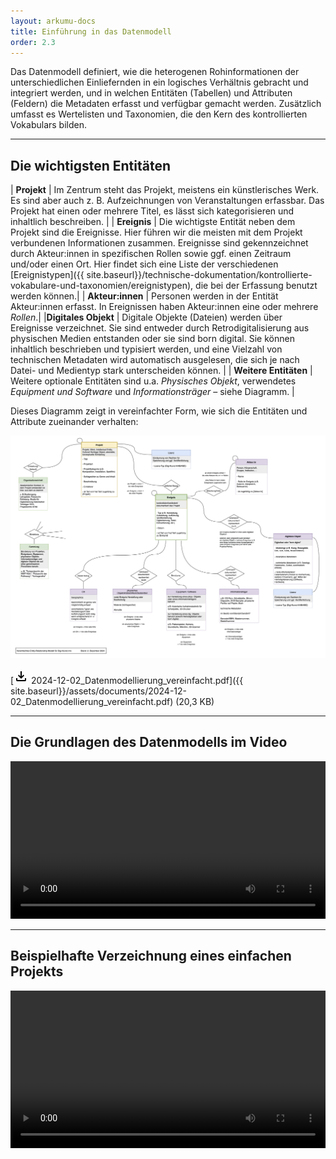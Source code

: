 ```yaml
---
layout: arkumu-docs
title: Einführung in das Datenmodell
order: 2.3
---
```


Das Datenmodell definiert, wie die heterogenen Rohinformationen der unterschiedlichen Einliefernden in ein logisches Verhältnis gebracht und integriert werden, und in welchen Entitäten (Tabellen) und Attributen (Feldern) die Metadaten erfasst und verfügbar gemacht werden. Zusätzlich umfasst es Wertelisten und Taxonomien, die den Kern des kontrollierten Vokabulars bilden.

----

## Die wichtigsten Entitäten

| **Projekt**  | Im Zentrum steht das Projekt, meistens ein künstlerisches Werk. Es sind aber auch z. B. Aufzeichnungen von Veranstaltungen erfassbar. Das Projekt hat einen oder mehrere Titel, es lässt sich kategorisieren und inhaltlich beschreiben. |
| **Ereignis** | Die wichtigste Entität neben dem Projekt sind die Ereignisse. Hier führen wir die meisten mit dem Projekt verbundenen Informationen zusammen. Ereignisse sind gekennzeichnet durch Akteur:innen in spezifischen Rollen sowie ggf. einen Zeitraum und/oder einen Ort. Hier findet sich eine Liste der verschiedenen [Ereignistypen]({{ site.baseurl}}/technische-dokumentation/kontrollierte-vokabulare-und-taxonomien/ereignistypen), die bei der Erfassung benutzt werden können.|
| **Akteur:innen** | Personen werden in der Entität Akteur:innen erfasst. In Ereignissen haben Akteur:innen eine oder mehrere *Rollen*.|
|**Digitales Objekt** | Digitale Objekte (Dateien) werden über Ereignisse verzeichnet. Sie sind entweder durch Retrodigitalisierung aus physischen Medien entstanden oder sie sind born digital. Sie können inhaltlich beschrieben und typisiert werden, und eine Vielzahl von technischen Metadaten wird automatisch ausgelesen, die sich je nach Datei- und Medientyp stark unterscheiden können. |
| **Weitere Entitäten** | Weitere optionale Entitäten sind u.a. *Physisches Objekt*, verwendetes *Equipment und Software* und *Informationsträger* – siehe Diagramm. |


Dieses Diagramm zeigt in vereinfachter Form, wie sich die Entitäten und Attribute zueinander verhalten:

[![vereinfachtes Diagramm zum Datenmodell](/assets/images/2024-12-02_Datenmodellierung_vereinfacht.png 'vereinfachtes Diagramm zum Datenmodell')](/assets/images/2024-12-02_Datenmodellierung_vereinfacht.png)

[<svg class="download-icon" xmlns="https://www.w3.org/2000/svg" height="24" viewBox="0 -960 960 960" width="24"><path d="M480-320 280-520l56-58 104 104v-326h80v326l104-104 56 58-200 200ZM240-160q-33 0-56.5-23.5T160-240v-120h80v120h480v-120h80v120q0 33-23.5 56.5T720-160H240Z"/></svg> 2024-12-02_Datenmodellierung_vereinfacht.pdf]({{ site.baseurl}}/assets/documents/2024-12-02_Datenmodellierung_vereinfacht.pdf) (20,3 KB)  

----

## Die Grundlagen des Datenmodells im Video
<video width="100%" controls>
    <source src="{{ site.baseurl}}/assets/documents/2024-04_datenmodellierung_1_grundlagen.mp4" type="video/mp4">
</video>

----

## Beispielhafte Verzeichnung eines einfachen Projekts

<video width="100%" controls>
    <source src="{{ site.baseurl}}/assets/documents/2024-04_datenmodellierung_2_einfaches_beispiel.mp4" type="video/mp4">
</video>


